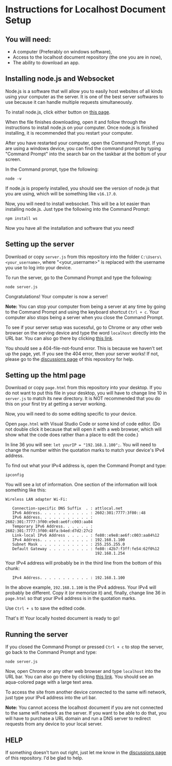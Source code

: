 # Instructions for Localhost Document Setup

## You will need:
 - A computer (Preferably on windows software),
 - Access to the localhost document repository (the one you are in now),
 - The ability to download an app.

## Installing node.js and Websocket
Node.js is a software that will allow you to easily host websites of all kinds using your computer as the server.  It is one of the best server softwares to use because it can handle multiple requests simultaneously.

To install node.js, click either button on [this page](https://nodejs.org/).

When the file finishes downloading, open it and follow through the instructions to install node.js on your computer.  Once node.js is finished installing, it is recommended that you restart your computer.

After you have restarted your computer, open the Command Prompt.  If you are using a windows device, you can find the command prompt by typing "Command Prompt" into the search bar on the taskbar at the bottom of your screen.

In the Command prompt, type the following:
```
node -v
```

If node.js is properly installed, you should see the version of node.js that you are using, which will be something like `v16.17.0`.

Now, you will need to install websocket.  This will be a lot easier than installing node.js.  Just type the following into the Command Prompt:
```
npm install ws
```

Now you have all the installation and software that you need!

## Setting up the server
Download or copy `server.js` from this repository into the folder `C:\Users\<your_username>`, where "<your_username>" is replaced with the username you use to log into your device.

To run the server, go to the Command Prompt and type the following:
```
node server.js
```

Congratulations!  Your computer is now a server!

**Note:** You can stop your computer from being a server at any time by going to the Command Prompt and using the keyboard shortcut `Ctrl + c`.  Your computer also stops being a server when you close the Command Prompt.

To see if your server setup was sucessful, go to Chrome or any other web browser on the serving device and type the word `localhost` directly into the URL bar.  You can also go there by clicking [this link](http://localhost:80).

You should see a 404-file-not-found error.  This is because we haven't set up the page, yet.  If you see the 404 error, then your server works!  If not, please go to the [discussions page](https://github.com/WesleyMcGinn/Localhost-Document/discussions/1) of this repository for help.

## Setting up the html page
Download or copy `page.html` from this repository into your desktop.  If you do not want to put this file in your desktop, you will have to change line 10 in `server.js` to match its new directory.  It is NOT recommended that you do this on your first try at getting a server working.

Now, you will need to do some editing specific to your device.

Open `page.html` with Visual Studio Code or some kind of code editor.  (Do not double click it because that will open it with a web browser, which will show what the code does rather than a place to edit the code.)

In line 36 you will see: `let yourIP = "192.168.1.100";`.  You will need to change the number within the quotation marks to match your device's IPv4 address.

To find out what your IPv4 address is, open the Command Prompt and type:
```
ipconfig
```

You will see a lot of information.  One section of the information will look something like this:
```
Wireless LAN adapter Wi-Fi:

   Connection-specific DNS Suffix  . : attlocal.net
   IPv6 Address. . . . . . . . . . . : 2602:301:7777:3f00::48
   IPv6 Address. . . . . . . . . . . : 2602:301:7777:3f00:e9e8:ae6f:c003:aa84
   Temporary IPv6 Address. . . . . . : 2602:301:7777:3f00:48fa:b4ed:d7d2:27c2
   Link-local IPv6 Address . . . . . : fe80::e9e8:ae6f:c003:aa84%12
   IPv4 Address. . . . . . . . . . . : 192.168.1.100
   Subnet Mask . . . . . . . . . . . : 255.255.255.0
   Default Gateway . . . . . . . . . : fe80::42b7:f3ff:fe54:62f0%12
                                       192.168.1.254
```

Your IPv4 address will probably be in the third line from the bottom of this chunk:
```
   IPv4 Address. . . . . . . . . . . : 192.168.1.100
```

In the above example, `192.168.1.100` is the IPv4 address.  Your IPv4 will probably be different.  Copy it (or memorize it) and, finally, change line 36 in `page.html` so that your IPv4 address is in the quotation marks.

Use `Ctrl + s` to save the edited code.

That's it!  Your locally hosted document is ready to go!

## Running the server
If you closed the Command Prompt or pressed `Ctrl + c` to stop the server, go back to the Command Prompt and type:
```
node server.js
```

Now, open Chrome or any other web browser and type `localhost` into the URL bar.  You can also go there by clicking [this link](http://localhost:80).  You should see an aqua-colored page with a large text area.

To access the site from another device connected to the same wifi network, just type your IPv4 address into the url bar.

**Note:** You cannot access the localhost document if you are not connected to the same wifi network as the server.  If you want to be able to do that, you will have to purchase a URL domain and run a DNS server to redirect requests from any device to your local server.

## HELP
If something doesn't turn out right, just let me know in the [discussions page](https://github.com/WesleyMcGinn/Localhost-Document/discussions/1) of this repository.  I'd be glad to help.
